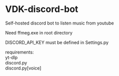 # VDK-discord-bot
Self-hosted discord bot to listen music from youtube

Need ffmeg.exe in root directory

DISCORD_API_KEY must be defined in Settings.py

requirements:\
yt-dlp\
discord.py\
discord.py[voice]
